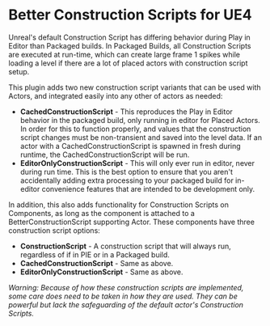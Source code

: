 # Better Construction Scripts for UE4

Unreal's default Construction Script has differing behavior during Play in Editor than Packaged builds. In Packaged Builds, all Construction Scripts are executed at run-time, which can create large frame 1 spikes while loading a level if there are a lot of placed actors with construction script setup.

This plugin adds two new construction script variants that can be used with Actors, and integrated easily into any other of actors as needed:
- **CachedConstructionScript** - This reproduces the Play in Editor behavior in the packaged build, only running in editor for Placed Actors. In order for this to function properly, and values that the construction script changes must be non-transient and saved into the level data. If an actor with a CachedConstructionScript is spawned in fresh during runtime, the CachedConstructionScript will be run.
- **EditorOnlyConstructionScript** - This will only ever run in editor, never during run time. This is the best option to ensure that you aren't accidentally adding extra processing to your packaged build for in-editor convenience features that are intended to be development only.

In addition, this also adds functionality for Construction Scripts on Components, as long as the component is attached to a BetterConstructionScript supporting Actor. These components have three construction script options:
- **ConstructionScript** - A construction script that will always run, regardless of if in PIE or in a Packaged build.
- **CachedConstructionScript** - Same as above.
- **EditorOnlyConstructionScript** - Same as above.

*Warning: Because of how these construction scripts are implemented, some care does need to be taken in how they are used. They can be powerful but lack the safeguarding of the default actor's Construction Scripts.*

